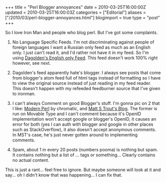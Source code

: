 +++
title = "Perl Blogger annoyances"
date = 2010-03-25T16:00:00Z
updated = 2010-03-25T16:00:03Z
categories = ["Editorial"]
aliases = ["/2010/03/perl-blogger-annoyances.html"]
blogimport = true 
type = "post"
+++

So I love Iron Man and people who blog perl. But I've got some complaints.

1. No Language Specific Feeds. I'm not discriminating against people of foreign languages I want a Russian only feed
as much as an English only. I just can't read it, and I'd rather not have it in my feed. So I'm using
[Dagolden's English only Feed][dg]. This feed doesn't work 100% right however, see next.

1. Dagolden's feed apparently hate's blogger. I always see posts that come from blogger's atom feed full of html tags
instead of formatting so I have to view the original source instead of just reading in my feed reader. This doesn't
happen with my refeeded feedburner source that I've given to ironman.

1. I can't always Comment on good Blogger's stuff. I'm gonna pic on 2 that I like: [Modern Perl][mp] by chromatic, and
[Matt S Trout's Blog][sc]. The former is run on Movable Type and I can't comment because it's OpenID implementation
won't accept google or blogger's OpenID, it causes an error for both (yes I can auth with blogger and google in other
places such as StackOverflow), it also doesn't accept anonymous comments. In MST's case, he's just never gotten around
to implementing comments.

1. Spam, about 1 in every 20 posts (numbers pooma) is nothing but spam. It contains nothing but a list of ... tags or
something... Clearly contains no actual content.

This is just a rant... feel free to ignore. But maybe someone will look at it and say... oh I didn't know that was
happening... I can fix that.

[dg]: http://www.dagolden.com/index.php/664/an-english-only-planet-iron-man/
[mp]: http://www.modernperlbooks.com/mt/index.html
[sc]: http://www.shadowcat.co.uk/blog/matt-s-trout/
